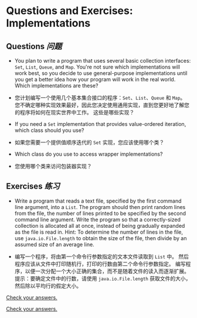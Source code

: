 # Questions and Exercises: Implementations


## Questions _问题_


* You plan to write a program that uses several basic collection interfaces: `Set`, `List`, `Queue`, and `Map`. 
  You're not sure which implementations will work best, so you decide to use general-purpose implementations until you get a better idea how your program will work in the real world. 
  Which implementations are these?

* 您计划编写一个使用几个基本集合接口的程序：`Set`、`List`、`Queue` 和 `Map`。
  您不确定哪种实现效果最好，因此您决定使用通用实现，直到您更好地了解您的程序将如何在现实世界中工作。
  这些是哪些实现？

* If you need a `Set` implementation that provides value-ordered iteration, which class should you use?

* 如果您需要一个提供值顺序迭代的 `Set` 实现，您应该使用哪个类？

* Which class do you use to access wrapper implementations?

* 您使用哪个类来访问包装器实现？


## Exercises _练习_


* Write a program that reads a text file, specified by the first command line argument, into a `List`. 
  The program should then print random lines from the file, the number of lines printed to be specified by the second command line argument. 
  Write the program so that a correctly-sized collection is allocated all at once, instead of being gradually expanded as the file is read in. 
  Hint: To determine the number of lines in the file, use `java.io.File.length` to obtain the size of the file, then divide by an assumed size of an average line.


* 编写一个程序，将由第一个命令行参数指定的文本文件读取到 `List` 中。
  然后程序应该从文件中打印随机行，打印的行数由第二个命令行参数指定。
  编写程序，以便一次分配一个大小正确的集合，而不是随着文件的读入而逐渐扩展。
  提示：要确定文件中的行数，请使用 `java.io.File.length` 获取文件的大小，然后除以平均行的假定大小。


[Check your answers.](https://docs.oracle.com/javase/tutorial/collections/implementations/QandE/answers.html)


[Check your answers.](answers.md)
